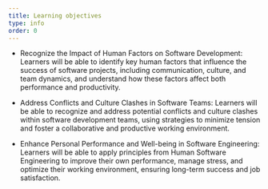 ```yaml
---
title: Learning objectives
type: info
order: 0
---
```



- Recognize the Impact of Human Factors on Software Development: Learners will be able to identify key human factors that influence the success of software projects, including communication, culture, and team dynamics, and understand how these factors affect both performance and productivity.

- Address Conflicts and Culture Clashes in Software Teams: Learners will be able to recognize and address potential conflicts and culture clashes within software development teams, using strategies to minimize tension and foster a collaborative and productive working environment.

- Enhance Personal Performance and Well-being in Software Engineering: Learners will be able to apply principles from Human Software Engineering to improve their own performance, manage stress, and optimize their working environment, ensuring long-term success and job satisfaction.
